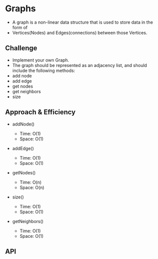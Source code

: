 # Graphs

- A graph is a non-linear data structure that is used to store data in the form of
- Vertices(Nodes) and Edges(connections) between those Vertices.

## Challenge

- Implement your own Graph.
- The graph should be represented as an adjacency list,
  and should include the following methods:
- add node
- add edge
- get nodes
- get neighbors
- size

## Approach & Efficiency

- addNode()
    - Time: O(1)
    - Space: O(1)

- addEdge()
    - Time: O(1)
    - Space: O(1)

- getNodes()
    - Time: O(n)
    - Space: O(n)

- size()
    - Time: O(1)
    - Space: O(1)

- getNeighbors()
   - Time: O(1)
   - Space: O(1)
 
## API

<!-- Description of each method publicly available in your Graph -->









